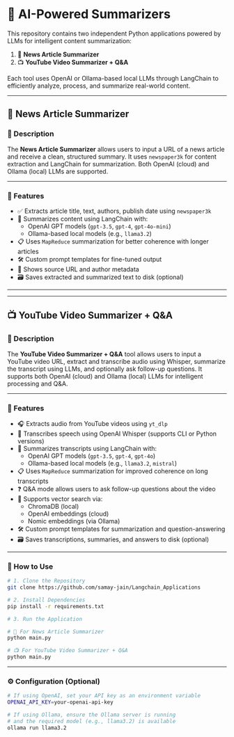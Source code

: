 # 🧠 AI-Powered Summarizers

This repository contains two independent Python applications powered by LLMs for intelligent content summarization:

1. 📰 **News Article Summarizer**
2. 📺 **YouTube Video Summarizer + Q&A**

Each tool uses OpenAI or Ollama-based local LLMs through LangChain to efficiently analyze, process, and summarize real-world content.

---

## 📰 News Article Summarizer

### 📖 Description

The **News Article Summarizer** allows users to input a URL of a news article and receive a clean, structured summary. It uses `newspaper3k` for content extraction and LangChain for summarization. Both OpenAI (cloud) and Ollama (local) LLMs are supported.

---

### 🔧 Features

- ✅ Extracts article title, text, authors, publish date using `newspaper3k`
- 🧠 Summarizes content using LangChain with:
  - OpenAI GPT models (`gpt-3.5`, `gpt-4`, `gpt-4o-mini`)
  - Ollama-based local models (e.g., `llama3.2`)
- 📋 Uses `MapReduce` summarization for better coherence with longer articles
- 🛠️ Custom prompt templates for fine-tuned output
- 🔗 Shows source URL and author metadata
- 🗃️ Saves extracted and summarized text to disk (optional)

---
---

## 📺 YouTube Video Summarizer + Q&A

### 📖 Description

The **YouTube Video Summarizer + Q&A** tool allows users to input a YouTube video URL, extract and transcribe audio using Whisper, summarize the transcript using LLMs, and optionally ask follow-up questions. It supports both OpenAI (cloud) and Ollama (local) LLMs for intelligent processing and Q&A.

---

### 🔧 Features

- 🎧 Extracts audio from YouTube videos using `yt_dlp`
- 📝 Transcribes speech using OpenAI Whisper (supports CLI or Python versions)
- 🧠 Summarizes transcripts using LangChain with:
  - OpenAI GPT models (`gpt-3.5`, `gpt-4`, `gpt-4o`)
  - Ollama-based local models (e.g., `llama3.2`, `mistral`)
- 📋 Uses `MapReduce` summarization for improved coherence on long transcripts
- ❓ Q&A mode allows users to ask follow-up questions about the video
- 🧠 Supports vector search via:
  - ChromaDB (local)
  - OpenAI embeddings (cloud)
  - Nomic embeddings (via Ollama)
- 🛠️ Custom prompt templates for summarization and question-answering
- 🗃️ Saves transcriptions, summaries, and answers to disk (optional)

---
### 🚀 How to Use

```bash
# 1. Clone the Repository
git clone https://github.com/samay-jain/Langchain_Applications

# 2. Install Dependencies
pip install -r requirements.txt

# 3. Run the Application

# 📰 For News Article Summarizer
python main.py

# 📺 For YouTube Video Summarizer + Q&A
python main.py
```

---

### ⚙️ Configuration (Optional)

```bash
# If using OpenAI, set your API key as an environment variable
OPENAI_API_KEY=your-openai-api-key

# If using Ollama, ensure the Ollama server is running
# and the required model (e.g., llama3.2) is available
ollama run llama3.2
```

